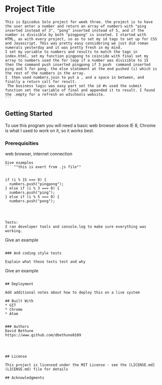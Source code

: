 # Project Title

    This is Epicodus Solo project for week three. the project is to have the user enter a number and return an array of numbers with "ping inserted instead of 3", "pong" inserted instead of 5, and if the number is divisible by both "pingpong" is inseted. I started with HTML, as with every project, so as to set my id tags to set up for CSS and Javascript. THis was pretty easy considering we just did roman numerals yesterday and it was pretty fresh in my mind.
    I set my variable to numbers and results to match the tags in index.html, set my function pingpong to coincide with final set my array to numbers used the for loop if a number was divisible to 15 then the command push inserted pingpong if 3 push  command inserted ping and 5 for pong. the else statement at the end pushed (i) which is the rest of the numbers in the array.
    I  then used numbers.join to put a , and a space in between, and finally a return call for result.
     The business logic was easy part set the id #s used the submit function set the variable of final and appended it to result. I found the .empty for a refresh on w3schools website.
    ```

## Getting Started
To use this program you will need a basic web browser above IE 8, Chrome is what I used to work on it, so it works best.

### Prerequisities

web browser, internet connection

```
Give examples
``` ""this is exert from .js file""


if (i % 15 === 0) {
  numbers.push("pingpong");
} else if (i % 3 === 0) {
  numbers.push("ping");
} else if (i % 5 === 0) {
  numbers.push("pong");




Tests:
I ran developer tools and console.log to make sure everything was working.

```
Give an example
```

### And coding style tests

Explain what these tests test and why

```
Give an example
```

## Deployment

Add additional notes about how to deploy this on a live system

## Built With
* GIT
* Chrome
* Atom


### Authors
David Bethune
https://www.github.com/dbethune0109




## License

This project is licensed under the MIT License - see the [LICENSE.md](LICENSE.md) file for details

## Acknowledgments
